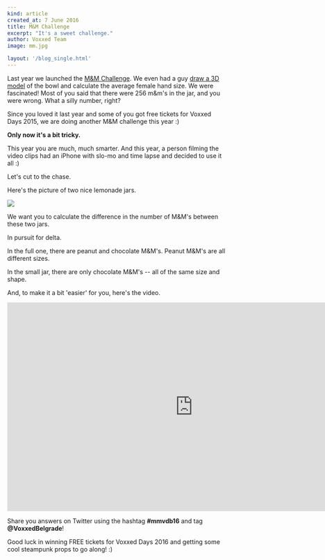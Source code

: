 ```yaml
---
kind: article
created_at: 7 June 2016
title: M&M Challenge
excerpt: "It's a sweet challenge."
author: Voxxed Team
image: mm.jpg

layout: '/blog_single.html'
---
```



Last year we launched the [M&M Challenge](https://voxxeddays.com/belgrade15/2015/05/24/mm-challenge/).
We even had a guy [draw a 3D model](https://twitter.com/svlada/status/602889450167902209) of the bowl and calculate the average female hand size. We were fascinated! Most of you said that there were 256 m&m's in the jar, and you were wrong. What a silly number, right?

Since you loved it last year and some of you got free tickets for Voxxed Days 2015, we are doing another M&M challenge this year :)

**Only now it's a bit tricky.**

This year you are much, much smarter. And this year, a person filming the video clips had an iPhone with slo-mo and time lapse and decided to use it all :)

Let's cut to the chase.

Here's the picture of two nice lemonade jars.

![](../mm.jpg)

We want you to calculate the difference in the number of M&M's between these two jars.

In pursuit for delta.

In the full one, there are peanut and chocolate M&M's. Peanut M&M's are all different sizes.

In the small jar, there are only chocolate M&M's -- all of the same size and shape.

And, to make it a bit 'easier' for you, here's the video.

<iframe width="854" height="480" src="https://www.youtube.com/embed/-wL7aQGcMo4" frameborder="0" allowfullscreen></iframe>

Share you answers on Twitter using the hashtag **#mmvdb16** and tag **@VoxxedBelgrade**!

Good luck in winning FREE tickets for Voxxed Days 2016 and getting some cool steampunk props to go along! :)